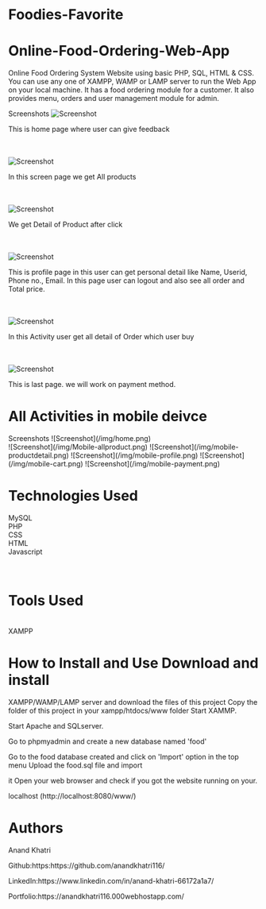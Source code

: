 <h1>Foodies-Favorite</h1>
<h1>Online-Food-Ordering-Web-App
</h1>
<p>Online Food Ordering System Website using basic PHP, SQL, HTML & CSS. You can use any one of XAMPP, WAMP or LAMP server to run the Web App on your local machine. It has a food ordering module for a customer. It also provides menu, orders and user management
    module for admin.</p>


Screenshots ![Screenshot](/img/home.png)
<p>This is home page where user can give feedback</p>

 <br><br> ![Screenshot](/img/Allproduct.png)
 <p>In this screen page we get All products</p>
 
  <br><br> ![Screenshot](/img/productdetail.png)

<p>We get Detail of Product after click</p>

 <br><br> ![Screenshot](/img/profile.png)
<p>This is profile page in this user can get personal detail like Name, Userid, Phone no., Email. In this page user can logout and also see all order and Total price.</p>

<br><br> ![Screenshot](/img/cart.png)
<p>In this Activity user get all detail of Order which user buy</p>

<br><br> ![Screenshot](/img/payment.png)
<p>This is last page. we will work on payment method.</p>

<h1>All Activities in mobile deivce</h1>
Screenshots ![Screenshot](/img/home.png)
<br>
![Screenshot](/img/Mobile-allproduct.png)
 ![Screenshot](/img/mobile-productdetail.png)
 ![Screenshot](/img/mobile-profile.png)
 ![Screenshot](/img/mobile-cart.png)
 ![Screenshot](/img/mobile-payment.png)
 
 
 
<h1>Technologies Used</h1>
MySQL<br> PHP <br>CSS<br> HTML <br>Javascript<br><br><br>
<h1>Tools Used</h1>
<br>XAMPP
<h1>How to Install and Use Download and install</h1>
<p>XAMPP/WAMP/LAMP server and download the files of this project Copy the folder of this project in your xampp/htdocs/www folder Start XAMMP.</p>
<p>Start Apache and SQLserver.</p>
<p>Go to phpmyadmin and create a new database named 'food'</p>
<p>Go to the food database created and click on 'Import' option in the top menu Upload the food.sql file and import </p>
<p>it Open your web browser and check if you got the website running on your.</p>
localhost (http://localhost:8080/www/)
<h1>Authors</h1>
<p>Anand Khatri</p>
<p>Github:https:https://github.com/anandkhatri116/ </p>
<p>LinkedIn:https://www.linkedin.com/in/anand-khatri-66172a1a7/ </p>
<p>Portfolio:https://anandkhatri116.000webhostapp.com/</p>
